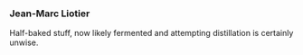 ### Jean-Marc Liotier

Half-baked stuff, now likely fermented and attempting distillation is certainly unwise.
